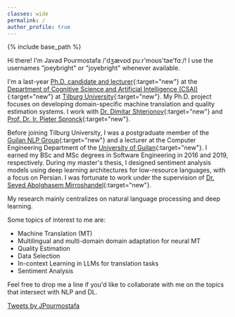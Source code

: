 ```yaml
---
classes: wide
permalink: /
author_profile: true
---
```

{% include base_path %}

Hi there! I'm Javad Pourmostafa /'dʒævɒd puːr'moʊs'tae'fɑː/! I use the usernames "joeybright" or "joyebright" whenever available.

I'm a last-year [Ph.D. candidate and lecturer](https://www.tilburguniversity.edu/staff/j-pourmostafa){:target="new"} at the [Department of Cognitive Science and Artificial Intelligence (CSAI)](https://csai.nl){:target="new"} at [Tilburg University](https://www.tilburguniversity.edu/){:target="new"}. My Ph.D. project focuses on developing domain-specific machine translation and quality estimation systems. I work with [Dr. Dimitar Shterionov](https://ilk.uvt.nl/~shterion/){:target="new"} and [Prof. Dr. Ir. Pieter Spronck](https://www.spronck.net/){:target="new"}.

Before joining Tilburg University, I was a postgraduate member of the [Guilan NLP Group](https://nlp.guilan.ac.ir){:target="new"} and a lecturer at the Computer Engineering Department of the [University of Guilan](https://guilan.ac.ir/en/home){:target="new"}. I earned my BSc and MSc degrees in Software Engineering in 2016 and 2019, respectively. During my master's thesis, I designed sentiment analysis models using deep learning architectures for low-resource languages, with a focus on Persian. I was fortunate to work under the supervision of [Dr. Seyed Abolghasem Mirroshandel](https://guilan.ac.ir/en/~mirroshandel){:target="new"}.

My research mainly centralizes on natural language processing and deep learning.

Some topics of interest to me are:

- Machine Translation (MT)
- Multilingual and multi-domain domain adaptation for neural MT
- Quality Estimation
- Data Selection
- In-context Learning in LLMs for translation tasks
- Sentiment Analysis


Feel free to drop me a line if you'd like to collaborate with me on the topics that intersect with NLP and DL.

<a class="twitter-timeline" data-lang="en" data-width="500" data-height="500" data-theme="light" href="https://twitter.com/JPourmostafa?ref_src=twsrc%5Etfw">Tweets by JPourmostafa</a> <script async src="https://platform.twitter.com/widgets.js" charset="utf-8"></script>
